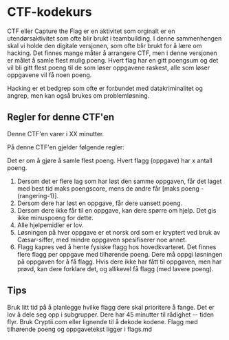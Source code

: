 # CTF-kodekurs

CTF eller Capture the Flag er en aktivitet som orginalt er en utendørsaktivitet som ofte blir brukt i teambuilding. I denne sammenhengen skal vi holde den digitale versjonen, som ofte blir brukt for å lære om hacking. Det finnes mange måter å arrangere CTF, men i denne versjonen er målet å samle flest mulig poeng. Hvert flag har en gitt poengsum og det vil bli gitt flest poeng til de som løser oppgavene raskest, alle som løser oppgavene vil få noen poeng. 

Hacking er et bedgrep som ofte er forbundet med datakriminalitet og angrep, men kan også brukes om problemløsning.


## Regler for denne CTF'en
Denne CTF'en varer i XX minutter. 

På denne CTF'en gjelder følgende regler:

Det er om å gjøre å samle flest poeng. Hvert flagg (oppgave) har x antall poeng.
1. Dersom det er flere lag som har løst den samme oppgaven, får det laget med best tid maks poengscore, mens de andre får [maks poeng - (rangering-1)].
2. Dersom dere har løst en oppgave, får dere uansett poeng.
3. Dersom dere ikke får til en oppgave, kan dere spørre om hjelp. Det gis ikke minuspoeng for dette.
4. Alle hjelpemidler er lov.
5. Løsningen på hver oppgave er et norsk ord som er kryptert ved bruk av Cæsar-siffer, med mindre oppgaven spesifiserer noe annet.
6. Flagg kapres ved å hente fysiske flagg hos hovedkvarteret. Det finnes flere flagg per oppgave med tilhørende poeng. Dere må oppgi løsningen på oppgaven for å få flagg. Hvis dere ikke har fått til oppgaven, men har prøvd, kan dere forklare det, og allikevel få flagg (med lavere poeng).


## Tips
Bruk litt tid på å planlegge hvilke flagg dere skal prioritere å fange.
Det er lov å dele seg opp i subgrupper.
Dere har 45 minutter til rådighet -- tiden flyr.
Bruk Cryptii.com eller lignende til å dekode kodene.
Flagg med tilhørende poeng og oppgavetekst ligger i flags.md
